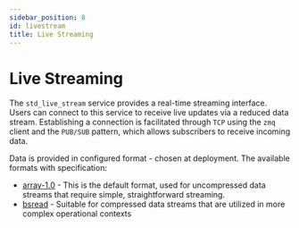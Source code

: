```yaml
---
sidebar_position: 8
id: livestream
title: Live Streaming
---
```


# Live Streaming

The `std_live_stream` service provides a real-time streaming interface. Users can connect to this service to receive live updates via a reduced data stream. Establishing a connection is facilitated through `TCP` using the `zmq` client and the `PUB/SUB` pattern, which allows subscribers to receive incoming data.

Data is provided in configured format - chosen at deployment. The available formats with specification:

- [array-1.0](https://github.com/paulscherrerinstitute/htypes/tree/master) - This is the default format, used for uncompressed data streams that require simple, straightforward streaming.
- [bsread](https://git.psi.ch/sf_daq/bsread_specification) - Suitable for compressed data streams that are utilized in more complex operational contexts
